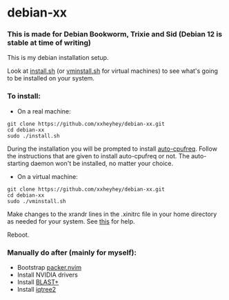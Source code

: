 # debian-xx
### This is made for Debian Bookworm, Trixie and Sid (Debian 12 is stable at time of writing)
This is my debian installation setup.

Look at [install.sh](https://github.com/xxheyhey/debian-xx/blob/master/install.sh) (or [vminstall.sh](https://github.com/xxheyhey/debian-xx/blob/master/vminstall.sh) for virtual machines) to see what's going to be installed on your system.

### To install:
- On a real machine:
```
git clone https://github.com/xxheyhey/debian-xx.git
cd debian-xx
sudo ./install.sh
```
During the installation you will be prompted to install [auto-cpufreq](https://github.com/AdnanHodzic/auto-cpufreq). Follow the instructions that are given to install auto-cpufreq or not. The auto-starting daemon won't be installed, no matter your choice.

- On a virtual machine:
```
git clone https://github.com/xxheyhey/debian-xx.git
cd debian-xx
sudo ./vminstall.sh
```

Make changes to the xrandr lines in the .xinitrc file in your home directory as needed for your system. See [this](https://askubuntu.com/questions/377937/how-do-i-set-a-custom-resolution) for help.

Reboot.

### Manually do after (mainly for myself):
- Bootstrap [packer.nvim](https://github.com/wbthomason/packer.nvim#bootstrapping)
- Install NVIDIA drivers
- Install [BLAST+](https://ftp.ncbi.nlm.nih.gov/blast/executables/LATEST/)
- Install [iqtree2](https://github.com/iqtree/iqtree2/blob/master/README.md)

